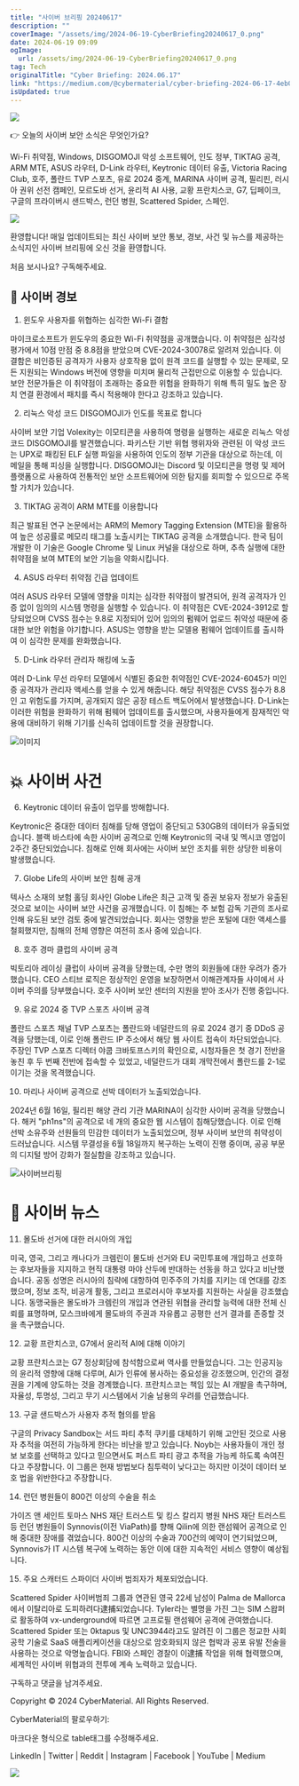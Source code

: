 ```yaml
---
title: "사이버 브리핑 20240617"
description: ""
coverImage: "/assets/img/2024-06-19-CyberBriefing20240617_0.png"
date: 2024-06-19 09:09
ogImage: 
  url: /assets/img/2024-06-19-CyberBriefing20240617_0.png
tag: Tech
originalTitle: "Cyber Briefing: 2024.06.17"
link: "https://medium.com/@cybermaterial/cyber-briefing-2024-06-17-4eb0250cdcd3"
isUpdated: true
---
```






<img src="/assets/img/2024-06-19-CyberBriefing20240617_0.png" />

👉 오늘의 사이버 보안 소식은 무엇인가요?

Wi-Fi 취약점, Windows, DISGOMOJI 악성 소프트웨어, 인도 정부, TIKTAG 공격, ARM MTE, ASUS 라우터, D-Link 라우터, Keytronic 데이터 유출, Victoria Racing Club, 호주, 폴란드 TVP 스포츠, 유로 2024 중계, MARINA 사이버 공격, 필리핀, 러시아 권위 선전 캠페인, 모르도바 선거, 윤리적 AI 사용, 교황 프란치스코, G7, 딥페이크, 구글의 프라이버시 샌드박스, 런던 병원, Scattered Spider, 스페인.

<img src="/assets/img/2024-06-19-CyberBriefing20240617_1.png" />

<div class="content-ad"></div>

환영합니다! 매일 업데이트되는 최신 사이버 보안 통보, 경보, 사건 및 뉴스를 제공하는 소식지인 사이버 브리핑에 오신 것을 환영합니다.

처음 보시나요? 구독해주세요.

## 🚨 사이버 경보

1. 윈도우 사용자를 위협하는 심각한 Wi-Fi 결함

<div class="content-ad"></div>

마이크로소프트가 윈도우의 중요한 Wi-Fi 취약점을 공개했습니다. 이 취약점은 심각성 평가에서 10점 만점 중 8.8점을 받았으며 CVE-2024-30078로 알려져 있습니다. 이 결함은 비인증된 공격자가 사용자 상호작용 없이 원격 코드를 실행할 수 있는 문제로, 모든 지원되는 Windows 버전에 영향을 미치며 물리적 근접만으로 이용할 수 있습니다. 보안 전문가들은 이 취약점이 초래하는 중요한 위험을 완화하기 위해 특히 밀도 높은 장치 연결 환경에서 패치를 즉시 적용해야 한다고 강조하고 있습니다.

2. 리눅스 악성 코드 DISGOMOJI가 인도를 목표로 합니다

사이버 보안 기업 Volexity는 이모티콘을 사용하여 명령을 실행하는 새로운 리눅스 악성 코드 DISGOMOJI를 발견했습니다. 파키스탄 기반 위협 행위자와 관련된 이 악성 코드는 UPX로 패킹된 ELF 실행 파일을 사용하여 인도의 정부 기관을 대상으로 하는데, 이메일을 통해 피싱을 실행합니다. DISGOMOJI는 Discord 및 이모티콘을 명령 및 제어 플랫폼으로 사용하여 전통적인 보안 소프트웨어에 의한 탐지를 회피할 수 있으므로 주목할 가치가 있습니다.

3. TIKTAG 공격이 ARM MTE를 이용합니다

<div class="content-ad"></div>

최근 발표된 연구 논문에서는 ARM의 Memory Tagging Extension (MTE)을 활용하여 높은 성공률로 메모리 태그를 노출시키는 TIKTAG 공격을 소개했습니다. 한국 팀이 개발한 이 기술은 Google Chrome 및 Linux 커널을 대상으로 하며, 추측 실행에 대한 취약점을 보여 MTE의 보안 기능을 약화시킵니다.

4. ASUS 라우터 취약점 긴급 업데이트

여러 ASUS 라우터 모델에 영향을 미치는 심각한 취약점이 발견되어, 원격 공격자가 인증 없이 임의의 시스템 명령을 실행할 수 있습니다. 이 취약점은 CVE-2024-3912로 할당되었으며 CVSS 점수는 9.8로 지정되어 있어 임의의 펌웨어 업로드 취약성 때문에 중대한 보안 위험을 야기합니다. ASUS는 영향을 받는 모델용 펌웨어 업데이트를 출시하여 이 심각한 문제를 완화했습니다.

5. D-Link 라우터 관리자 해킹에 노출

<div class="content-ad"></div>

여러 D-Link 무선 라우터 모델에서 식별된 중요한 취약점인 CVE-2024-6045가 미인증 공격자가 관리자 액세스를 얻을 수 있게 해줍니다. 해당 취약점은 CVSS 점수가 8.8인 고 위험도를 가지며, 공개되지 않은 공장 테스트 백도어에서 발생했습니다. D-Link는 이러한 위험을 완화하기 위해 펌웨어 업데이트를 출시했으며, 사용자들에게 잠재적인 악용에 대비하기 위해 기기를 신속히 업데이트할 것을 권장합니다.

![이미지](/assets/img/2024-06-19-CyberBriefing20240617_2.png)

# 💥 사이버 사건

6. Keytronic 데이터 유출이 업무를 방해합니다.

<div class="content-ad"></div>

Keytronic은 중대한 데이터 침해를 당해 영업이 중단되고 530GB의 데이터가 유출되었습니다. 블랙 바스타에 속한 사이버 공격으로 인해 Keytronic의 국내 및 멕시코 영업이 2주간 중단되었습니다. 침해로 인해 회사에는 사이버 보안 조치를 위한 상당한 비용이 발생했습니다.

7. Globe Life의 사이버 보안 침해 공개

텍사스 소재의 보험 홀딩 회사인 Globe Life은 최근 고객 및 증권 보유자 정보가 유출된 것으로 보이는 사이버 보안 사건을 공개했습니다. 이 침해는 주 보험 감독 기관의 조사로 인해 유도된 보안 검토 중에 발견되었습니다. 회사는 영향을 받은 포털에 대한 액세스를 철회했지만, 침해의 전체 영향은 여전히 조사 중에 있습니다.

8. 호주 경마 클럽의 사이버 공격

<div class="content-ad"></div>

빅토리아 레이싱 클럽이 사이버 공격을 당했는데, 수만 명의 회원들에 대한 우려가 증가했습니다. CEO 스티브 로직은 정상적인 운영을 보장하면서 이해관계자들 사이에서 사이버 주의를 당부했습니다. 호주 사이버 보안 센터의 지원을 받아 조사가 진행 중입니다.

9. 유로 2024 중 TVP 스포츠 사이버 공격

폴란드 스포츠 채널 TVP 스포츠는 폴란드와 네덜란드의 유로 2024 경기 중 DDoS 공격을 당했는데, 이로 인해 폴란드 IP 주소에서 해당 웹 사이트 접속이 차단되었습니다. 주장인 TVP 스포츠 디렉터 야쿱 크바토프스키의 확인으로, 시청자들은 첫 경기 전반을 놓친 후 두 번째 전반에 접속할 수 있었고, 네덜란드가 대회 개막전에서 폴란드를 2-1로 이기는 것을 목격했습니다.

10. 마리나 사이버 공격으로 선박 데이터가 노출되었습니다.

<div class="content-ad"></div>

2024년 6월 16일, 필리핀 해양 관리 기관 MARINA이 심각한 사이버 공격을 당했습니다. 해커 "ph1ns"의 공격으로 네 개의 중요한 웹 시스템이 침해당했습니다. 이로 인해 선박 소유주와 선원들의 민감한 데이터가 노출되었으며, 정부 사이버 보안의 취약성이 드러났습니다. 시스템 무결성을 6월 18일까지 복구하는 노력이 진행 중이며, 공공 부문의 디지털 방어 강화가 절실함을 강조하고 있습니다.

![사이버브리핑](/assets/img/2024-06-19-CyberBriefing20240617_3.png)

# 📢 사이버 뉴스

11. 몰도바 선거에 대한 러시아의 개입

<div class="content-ad"></div>

미국, 영국, 그리고 캐나다가 크렘린이 몰도바 선거와 EU 국민투표에 개입하고 선호하는 후보자들을 지지하고 현직 대통령 마야 산두에 반대하는 선동을 하고 있다고 비난했습니다. 공동 성명은 러시아의 침략에 대항하여 민주주의 가치를 지키는 데 연대를 강조했으며, 정보 조작, 비공개 활동, 그리고 프로러시아 후보자를 지원하는 사실을 강조했습니다. 동맹국들은 몰도바가 크렘린의 개입과 연관된 위협을 관리할 능력에 대한 전체 신뢰를 표명하며, 모스크바에게 몰도바의 주권과 자유롭고 공평한 선거 결과를 존중할 것을 촉구했습니다.

12. 교황 프란치스코, G7에서 윤리적 AI에 대해 이야기

교황 프란치스코는 G7 정상회담에 참석함으로써 역사를 만들었습니다. 그는 인공지능의 윤리적 영향에 대해 다루며, AI가 인류에 봉사하는 중요성을 강조했으며, 인간의 결정권을 기계에 양도하는 것을 경계했습니다. 프란치스코는 책임 있는 AI 개발을 촉구하며, 자율성, 투명성, 그리고 무기 시스템에서 기술 남용의 우려를 언급했습니다.

13. 구글 샌드박스가 사용자 추적 혐의를 받음

<div class="content-ad"></div>

구글의 Privacy Sandbox는 서드 파티 추적 쿠키를 대체하기 위해 고안된 것으로 사용자 추적을 여전히 가능하게 한다는 비난을 받고 있습니다. Noyb는 사용자들이 개인 정보 보호를 선택하고 있다고 믿으면서도 퍼스트 파티 광고 추적을 가능케 하도록 속여진다고 주장합니다. 이 그룹은 현재 방법보다 침투력이 낮다고는 하지만 이것이 데이터 보호 법을 위반한다고 주장합니다.

14. 런던 병원들이 800건 이상의 수술을 취소

가이즈 앤 세인트 토마스 NHS 재단 트러스트 및 킹스 칼리지 병원 NHS 재단 트러스트 등 런던 병원들이 Synnovis(이전 ViaPath)를 향해 Qilin에 의한 랜섬웨어 공격으로 인해 중대한 장애를 겪었습니다. 800건 이상의 수술과 700건의 예약이 연기되었으며, Synnovis가 IT 시스템 복구에 노력하는 동안 이에 대한 지속적인 서비스 영향이 예상됩니다.

15. 주요 스캐터드 스파이더 사이버 범죄자가 체포되었습니다.

<div class="content-ad"></div>

Scattered Spider 사이버범죄 그룹과 연관된 영국 22세 남성이 Palma de Mallorca에서 이탈리아로 도피하려다逮捕되었습니다. Tyler라는 별명을 가진 그는 SIM 스왑퍼로 활동하여 vx-underground에 따르면 고프로필 랜섬웨어 공격에 관여했습니다. Scattered Spider 또는 0ktapus 및 UNC3944라고도 알려진 이 그룹은 정교한 사회 공학 기술로 SaaS 애플리케이션을 대상으로 암호화되지 않은 협박과 공포 유발 전술을 사용하는 것으로 악명높습니다. FBI와 스페인 경찰이 이逮捕 작업을 위해 협력했으며, 세계적인 사이버 위협과의 전투에 계속 노력하고 있습니다.

구독하고 댓글을 남겨주세요.

Copyright © 2024 CyberMaterial. All Rights Reserved.

CyberMaterial의 팔로우하기:

<div class="content-ad"></div>

마크다운 형식으로 table태그를 수정해주세요.

LinkedIn | Twitter | Reddit | Instagram | Facebook | YouTube | Medium

<img src="/assets/img/2024-06-19-CyberBriefing20240617_4.png" />